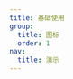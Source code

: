 ```yaml
---
title: 基础使用
group:
  title: 图标
  order: 1
nav:
  title: 演示
---
```


<code src="../../../examples/flow" compact background="#f6f7f9"/>